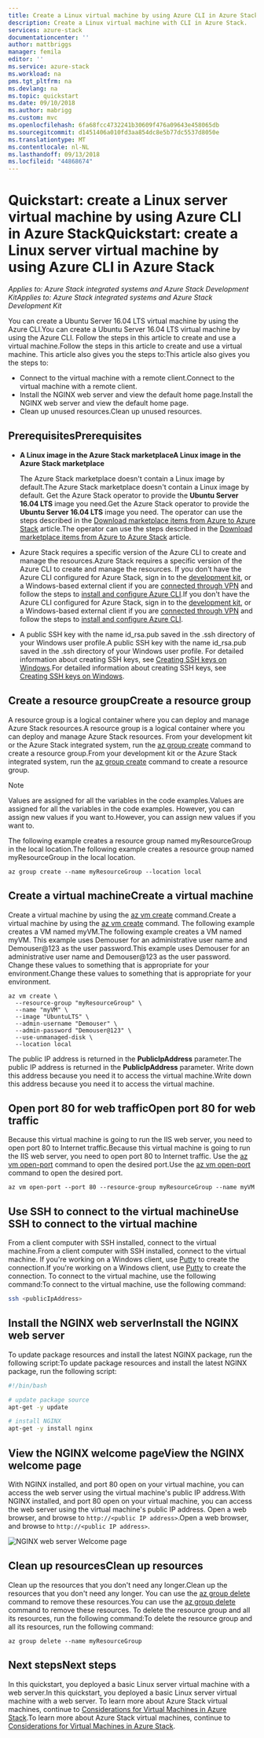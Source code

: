 ```yaml
---
title: Create a Linux virtual machine by using Azure CLI in Azure Stack | Microsoft Docs
description: Create a Linux virtual machine with CLI in Azure Stack.
services: azure-stack
documentationcenter: ''
author: mattbriggs
manager: femila
editor: ''
ms.service: azure-stack
ms.workload: na
pms.tgt_pltfrm: na
ms.devlang: na
ms.topic: quickstart
ms.date: 09/10/2018
ms.author: mabrigg
ms.custom: mvc
ms.openlocfilehash: 6fa68fcc4732241b30609f476a09643e458065db
ms.sourcegitcommit: d1451406a010fd3aa854dc8e5b77dc5537d8050e
ms.translationtype: MT
ms.contentlocale: nl-NL
ms.lasthandoff: 09/13/2018
ms.locfileid: "44868674"
---
```

# <a name="quickstart-create-a-linux-server-virtual-machine-by-using-azure-cli-in-azure-stack"></a><span data-ttu-id="ac74e-103">Quickstart: create a Linux server virtual machine by using Azure CLI in Azure Stack</span><span class="sxs-lookup"><span data-stu-id="ac74e-103">Quickstart: create a Linux server virtual machine by using Azure CLI in Azure Stack</span></span>

<span data-ttu-id="ac74e-104">*Applies to: Azure Stack integrated systems and Azure Stack Development Kit*</span><span class="sxs-lookup"><span data-stu-id="ac74e-104">*Applies to: Azure Stack integrated systems and Azure Stack Development Kit*</span></span>

<span data-ttu-id="ac74e-105">You can create a Ubuntu Server 16.04 LTS virtual machine by using the Azure CLI.</span><span class="sxs-lookup"><span data-stu-id="ac74e-105">You can create a Ubuntu Server 16.04 LTS virtual machine by using the Azure CLI.</span></span> <span data-ttu-id="ac74e-106">Follow the steps in this article to create and use a virtual machine.</span><span class="sxs-lookup"><span data-stu-id="ac74e-106">Follow the steps in this article to create and use a virtual machine.</span></span> <span data-ttu-id="ac74e-107">This article also gives you the steps to:</span><span class="sxs-lookup"><span data-stu-id="ac74e-107">This article also gives you the steps to:</span></span>

* <span data-ttu-id="ac74e-108">Connect to the virtual machine with a remote client.</span><span class="sxs-lookup"><span data-stu-id="ac74e-108">Connect to the virtual machine with a remote client.</span></span>
* <span data-ttu-id="ac74e-109">Install the NGINX web server and view the default home page.</span><span class="sxs-lookup"><span data-stu-id="ac74e-109">Install the NGINX web server and view the default home page.</span></span>
* <span data-ttu-id="ac74e-110">Clean up unused resources.</span><span class="sxs-lookup"><span data-stu-id="ac74e-110">Clean up unused resources.</span></span>

## <a name="prerequisites"></a><span data-ttu-id="ac74e-111">Prerequisites</span><span class="sxs-lookup"><span data-stu-id="ac74e-111">Prerequisites</span></span>

* <span data-ttu-id="ac74e-112">**A Linux image in the Azure Stack marketplace**</span><span class="sxs-lookup"><span data-stu-id="ac74e-112">**A Linux image in the Azure Stack marketplace**</span></span>

   <span data-ttu-id="ac74e-113">The Azure Stack marketplace doesn't contain a Linux image by default.</span><span class="sxs-lookup"><span data-stu-id="ac74e-113">The Azure Stack marketplace doesn't contain a Linux image by default.</span></span> <span data-ttu-id="ac74e-114">Get the Azure Stack operator to provide the **Ubuntu Server 16.04 LTS** image you need.</span><span class="sxs-lookup"><span data-stu-id="ac74e-114">Get the Azure Stack operator to provide the **Ubuntu Server 16.04 LTS** image you need.</span></span> <span data-ttu-id="ac74e-115">The operator can use the steps described in the [Download marketplace items from Azure to Azure Stack](../azure-stack-download-azure-marketplace-item.md) article.</span><span class="sxs-lookup"><span data-stu-id="ac74e-115">The operator can use the steps described in the [Download marketplace items from Azure to Azure Stack](../azure-stack-download-azure-marketplace-item.md) article.</span></span>

* <span data-ttu-id="ac74e-116">Azure Stack requires a specific version of the Azure CLI to create and manage the resources.</span><span class="sxs-lookup"><span data-stu-id="ac74e-116">Azure Stack requires a specific version of the Azure CLI to create and manage the resources.</span></span> <span data-ttu-id="ac74e-117">If you don't have the Azure CLI configured for Azure Stack, sign in to the [development kit](azure-stack-connect-azure-stack.md#connect-to-azure-stack-with-remote-desktop), or a Windows-based external client if you are [connected through VPN](azure-stack-connect-azure-stack.md#connect-to-azure-stack-with-vpn) and follow the steps to [install and configure Azure CLI](azure-stack-version-profiles-azurecli2.md).</span><span class="sxs-lookup"><span data-stu-id="ac74e-117">If you don't have the Azure CLI configured for Azure Stack, sign in to the [development kit](azure-stack-connect-azure-stack.md#connect-to-azure-stack-with-remote-desktop), or a Windows-based external client if you are [connected through VPN](azure-stack-connect-azure-stack.md#connect-to-azure-stack-with-vpn) and follow the steps to [install and configure Azure CLI](azure-stack-version-profiles-azurecli2.md).</span></span>

* <span data-ttu-id="ac74e-118">A public SSH key with the name id_rsa.pub saved in the .ssh directory of your Windows user profile.</span><span class="sxs-lookup"><span data-stu-id="ac74e-118">A public SSH key with the name id_rsa.pub saved in the .ssh directory of your Windows user profile.</span></span> <span data-ttu-id="ac74e-119">For detailed information about creating SSH keys, see [Creating SSH keys on Windows](../../virtual-machines/linux/ssh-from-windows.md).</span><span class="sxs-lookup"><span data-stu-id="ac74e-119">For detailed information about creating SSH keys, see [Creating SSH keys on Windows](../../virtual-machines/linux/ssh-from-windows.md).</span></span>

## <a name="create-a-resource-group"></a><span data-ttu-id="ac74e-120">Create a resource group</span><span class="sxs-lookup"><span data-stu-id="ac74e-120">Create a resource group</span></span>

<span data-ttu-id="ac74e-121">A resource group is a logical container where you can deploy and manage Azure Stack resources.</span><span class="sxs-lookup"><span data-stu-id="ac74e-121">A resource group is a logical container where you can deploy and manage Azure Stack resources.</span></span> <span data-ttu-id="ac74e-122">From your development kit or the Azure Stack integrated system, run the [az group create](/cli/azure/group#az-group-create) command to create a resource group.</span><span class="sxs-lookup"><span data-stu-id="ac74e-122">From your development kit or the Azure Stack integrated system, run the [az group create](/cli/azure/group#az-group-create) command to create a resource group.</span></span>

>[!NOTE]
 <span data-ttu-id="ac74e-123">Values are assigned for all the variables in the code examples.</span><span class="sxs-lookup"><span data-stu-id="ac74e-123">Values are assigned for all the variables in the code examples.</span></span> <span data-ttu-id="ac74e-124">However, you can assign new values if you want to.</span><span class="sxs-lookup"><span data-stu-id="ac74e-124">However, you can assign new values if you want to.</span></span>

<span data-ttu-id="ac74e-125">The following example creates a resource group named myResourceGroup in the local location.</span><span class="sxs-lookup"><span data-stu-id="ac74e-125">The following example creates a resource group named myResourceGroup in the local location.</span></span>

```cli
az group create --name myResourceGroup --location local
```

## <a name="create-a-virtual-machine"></a><span data-ttu-id="ac74e-126">Create a virtual machine</span><span class="sxs-lookup"><span data-stu-id="ac74e-126">Create a virtual machine</span></span>

<span data-ttu-id="ac74e-127">Create a virtual machine by using the [az vm create](/cli/azure/vm#az-vm-create) command.</span><span class="sxs-lookup"><span data-stu-id="ac74e-127">Create a virtual machine by using the [az vm create](/cli/azure/vm#az-vm-create) command.</span></span> <span data-ttu-id="ac74e-128">The following example creates a VM named myVM.</span><span class="sxs-lookup"><span data-stu-id="ac74e-128">The following example creates a VM named myVM.</span></span> <span data-ttu-id="ac74e-129">This example uses Demouser for an administrative user name and Demouser@123 as the user password.</span><span class="sxs-lookup"><span data-stu-id="ac74e-129">This example uses Demouser for an administrative user name and Demouser@123 as the user password.</span></span> <span data-ttu-id="ac74e-130">Change these values to something that is appropriate for your environment.</span><span class="sxs-lookup"><span data-stu-id="ac74e-130">Change these values to something that is appropriate for your environment.</span></span>

```cli
az vm create \
  --resource-group "myResourceGroup" \
  --name "myVM" \
  --image "UbuntuLTS" \
  --admin-username "Demouser" \
  --admin-password "Demouser@123" \
  --use-unmanaged-disk \
  --location local
```

<span data-ttu-id="ac74e-131">The public IP address is returned in the **PublicIpAddress** parameter.</span><span class="sxs-lookup"><span data-stu-id="ac74e-131">The public IP address is returned in the **PublicIpAddress** parameter.</span></span> <span data-ttu-id="ac74e-132">Write down this address because you need it to access the virtual machine.</span><span class="sxs-lookup"><span data-stu-id="ac74e-132">Write down this address because you need it to access the virtual machine.</span></span>

## <a name="open-port-80-for-web-traffic"></a><span data-ttu-id="ac74e-133">Open port 80 for web traffic</span><span class="sxs-lookup"><span data-stu-id="ac74e-133">Open port 80 for web traffic</span></span>

<span data-ttu-id="ac74e-134">Because this virtual machine is going to run the IIS web server, you need to open port 80 to Internet traffic.</span><span class="sxs-lookup"><span data-stu-id="ac74e-134">Because this virtual machine is going to run the IIS web server, you need to open port 80 to Internet traffic.</span></span> <span data-ttu-id="ac74e-135">Use the [az vm open-port](/cli/azure/vm#open-port) command to open the desired port.</span><span class="sxs-lookup"><span data-stu-id="ac74e-135">Use the [az vm open-port](/cli/azure/vm#open-port) command to open the desired port.</span></span>

```cli
az vm open-port --port 80 --resource-group myResourceGroup --name myVM
```

## <a name="use-ssh-to-connect-to-the-virtual-machine"></a><span data-ttu-id="ac74e-136">Use SSH to connect to the virtual machine</span><span class="sxs-lookup"><span data-stu-id="ac74e-136">Use SSH to connect to the virtual machine</span></span>

<span data-ttu-id="ac74e-137">From a client computer with SSH installed, connect to the virtual machine.</span><span class="sxs-lookup"><span data-stu-id="ac74e-137">From a client computer with SSH installed, connect to the virtual machine.</span></span> <span data-ttu-id="ac74e-138">If you're working on a Windows client, use [Putty](http://www.putty.org/) to create the connection.</span><span class="sxs-lookup"><span data-stu-id="ac74e-138">If you're working on a Windows client, use [Putty](http://www.putty.org/) to create the connection.</span></span> <span data-ttu-id="ac74e-139">To connect to the virtual machine, use the following command:</span><span class="sxs-lookup"><span data-stu-id="ac74e-139">To connect to the virtual machine, use the following command:</span></span>

```bash
ssh <publicIpAddress>
```

## <a name="install-the-nginx-web-server"></a><span data-ttu-id="ac74e-140">Install the NGINX web server</span><span class="sxs-lookup"><span data-stu-id="ac74e-140">Install the NGINX web server</span></span>

<span data-ttu-id="ac74e-141">To update package resources and install the latest NGINX package, run the following script:</span><span class="sxs-lookup"><span data-stu-id="ac74e-141">To update package resources and install the latest NGINX package, run the following script:</span></span>

```bash
#!/bin/bash

# update package source
apt-get -y update

# install NGINX
apt-get -y install nginx
```

## <a name="view-the-nginx-welcome-page"></a><span data-ttu-id="ac74e-142">View the NGINX welcome page</span><span class="sxs-lookup"><span data-stu-id="ac74e-142">View the NGINX welcome page</span></span>

<span data-ttu-id="ac74e-143">With NGINX installed, and port 80 open on your virtual machine, you can access the web server using the virtual machine's public IP address.</span><span class="sxs-lookup"><span data-stu-id="ac74e-143">With NGINX installed, and port 80 open on your virtual machine, you can access the web server using the virtual machine's public IP address.</span></span> <span data-ttu-id="ac74e-144">Open a web browser, and browse to ```http://<public IP address>```.</span><span class="sxs-lookup"><span data-stu-id="ac74e-144">Open a web browser, and browse to ```http://<public IP address>```.</span></span>

![NGINX web server Welcome page](./media/azure-stack-quick-create-vm-linux-cli/nginx.png)

## <a name="clean-up-resources"></a><span data-ttu-id="ac74e-146">Clean up resources</span><span class="sxs-lookup"><span data-stu-id="ac74e-146">Clean up resources</span></span>

<span data-ttu-id="ac74e-147">Clean up the resources that you don't need any longer.</span><span class="sxs-lookup"><span data-stu-id="ac74e-147">Clean up the resources that you don't need any longer.</span></span> <span data-ttu-id="ac74e-148">You can use the [az group delete](/cli/azure/group#az-group-delete) command to remove these resources.</span><span class="sxs-lookup"><span data-stu-id="ac74e-148">You can use the [az group delete](/cli/azure/group#az-group-delete) command to remove these resources.</span></span> <span data-ttu-id="ac74e-149">To delete the resource group and all its resources, run the following command:</span><span class="sxs-lookup"><span data-stu-id="ac74e-149">To delete the resource group and all its resources, run the following command:</span></span>

```cli
az group delete --name myResourceGroup
```

## <a name="next-steps"></a><span data-ttu-id="ac74e-150">Next steps</span><span class="sxs-lookup"><span data-stu-id="ac74e-150">Next steps</span></span>

<span data-ttu-id="ac74e-151">In this quickstart, you deployed a basic Linux server virtual machine with a web server.</span><span class="sxs-lookup"><span data-stu-id="ac74e-151">In this quickstart, you deployed a basic Linux server virtual machine with a web server.</span></span> <span data-ttu-id="ac74e-152">To learn more about Azure Stack virtual machines, continue to [Considerations for Virtual Machines in Azure Stack](azure-stack-vm-considerations.md).</span><span class="sxs-lookup"><span data-stu-id="ac74e-152">To learn more about Azure Stack virtual machines, continue to [Considerations for Virtual Machines in Azure Stack](azure-stack-vm-considerations.md).</span></span>
